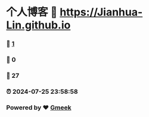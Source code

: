 # 个人博客 :link: https://Jianhua-Lin.github.io 
### :page_facing_up: [1](https://Jianhua-Lin.github.io/tag.html) 
### :speech_balloon: 0 
### :hibiscus: 27 
### :alarm_clock: 2024-07-25 23:58:58 
### Powered by :heart: [Gmeek](https://github.com/Meekdai/Gmeek)
